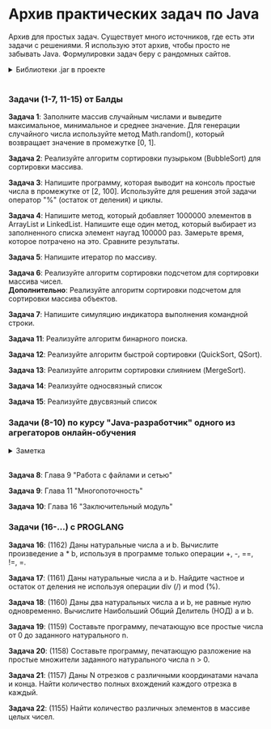 # Архив практических задач по Java
Архив для простых задач. Существует много источников, где есть эти задачи с решениями. Я использую этот архив, чтобы просто не забывать Java. Формулировки задач беру с рандомных сайтов.

<details><summary>Библиотеки .jar в проекте</summary>

1. jsoup - парс html  
1. json-simple - парс json 

</details> <br/>
  
### Задачи (1-7, 11-15) от Балды

**Задача 1**: Заполните массив случайным числами и выведите максимальное, минимальное и среднее значение. Для генерации случайного числа используйте метод Math.random(), который возвращает значение в промежутке [0, 1].

**Задача 2**: Реализуйте алгоритм сортировки пузырьком (BubbleSort) для сортировки массива.

**Задача 3**: Напишите программу, которая выводит на консоль простые числа в промежутке от [2, 100]. Используйте для решения этой задачи оператор "%" (остаток от деления) и циклы.

**Задача 4**: Напишите метод, который добавляет 1000000 элементов в ArrayList и LinkedList. Напишите еще один метод, который выбирает из заполненного списка элемент наугад 100000 раз. Замерьте время, которое потрачено на это. Сравните результаты.

**Задача 5**: Напишите итератор по массиву.

**Задача 6**: Реализуйте алгоритм сортировки подсчетом для сортировки массива чисел.  
**Дополнительно**: Реализуйте алгоритм сортировки подсчетом для сортировки массива объектов.

**Задача 7**: Напишите симуляцию индикатора выполнения командной строки. 

**Задача 11**: Реализуйте алгоритм бинарного поиска.

**Задача 12**: Реализуйте алгоритм быстрой сортировки (QuickSort, QSort).

**Задача 13**: Реализуйте алгоритм сортировки слиянием (MergeSort).

**Задача 14**: Реализуйте односвязный список

**Задача 15**: Реализуйте двусвязный список

### Задачи (8-10) по курсу "Java-разработчик" одного из агрегаторов онлайн-обучения   

<details><summary>Заметка</summary>
Далее могут описываться не конкретные задачи, а простая практика курса (где-то же необходимо хранить все это, поэтому буду хранить здесь). Лекции курса были в открытом доступе, ссылок на источники не даю, компания-источник мною не будет упоминаться.
</details> <br/>

**Задача 8**: Глава 9 "Работа с файлами и сетью"

**Задача 9**: Глава 11 "Многопоточность"

**Задача 10**: Глава 16 "Заключительный модуль"

### Задачи (16-...) с PROGLANG

**Задача 16**: (1162) Даны натуральные числа a и b. Вычислите произведение a * b, используя в программе только операции +, -, ==, !=, =.

**Задача 17**: (1161) Даны натуральные числа а и b. Найдите частное и остаток от деления не используя операции div (/) и mod (%).

**Задача 18**: (1160) Даны два натуральных числа a и b, не равные нулю одновременно. Вычислите Наибольший Общий Делитель (НОД) a и b.

**Задача 19**: (1159) Составьте программу, печатающую все простые числа от 0 до заданного натурального n.

**Задача 20**: (1158) Составьте программу, печатающую разложение на простые множители заданного натурального числа n > 0.

**Задача 21**: (1157) Даны N отрезков с различными координатами начала и конца. Найти количество полных вхождений каждого отрезка в каждый.

**Задача 22**: (1155) Найти количество различных элементов в массиве целых чисел.